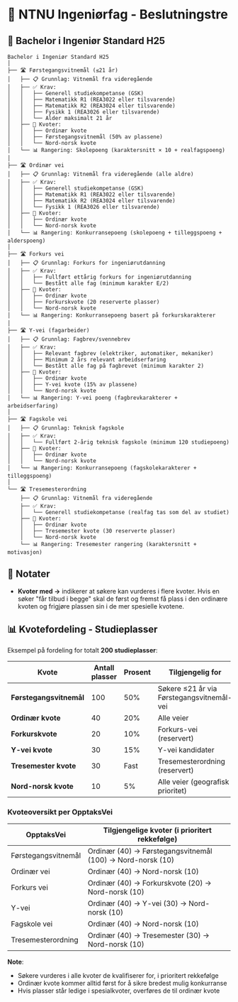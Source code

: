 # 🎯 NTNU Ingeniørfag - Beslutningstre

## 📜 Bachelor i Ingeniør Standard H25

```
Bachelor i Ingeniør Standard H25
│
├── 🛣️ Førstegangsvitnemål (≤21 år)
│   ├── 📋 Grunnlag: Vitnemål fra videregående
│   ├── ✅ Krav:
│   │   ├── Generell studiekompetanse (GSK)
│   │   ├── Matematikk R1 (REA3022 eller tilsvarende)
│   │   ├── Matematikk R2 (REA3024 eller tilsvarende)
│   │   ├── Fysikk 1 (REA3026 eller tilsvarende)
│   │   └── Alder maksimalt 21 år
│   ├── 🎯 Kvoter:
│   │   ├── Ordinær kvote
│   │   ├── Førstegangsvitnemål (50% av plassene)
│   │   └── Nord-norsk kvote
│   └── 📊 Rangering: Skolepoeng (karaktersnitt × 10 + realfagspoeng)
│
├── 🛣️ Ordinær vei
│   ├── 📋 Grunnlag: Vitnemål fra videregående (alle aldre)
│   ├── ✅ Krav:
│   │   ├── Generell studiekompetanse (GSK)
│   │   ├── Matematikk R1 (REA3022 eller tilsvarende)
│   │   ├── Matematikk R2 (REA3024 eller tilsvarende)
│   │   └── Fysikk 1 (REA3026 eller tilsvarende)
│   ├── 🎯 Kvoter:
│   │   ├── Ordinær kvote
│   │   └── Nord-norsk kvote
│   └── 📊 Rangering: Konkurransepoeng (skolepoeng + tilleggspoeng + alderspoeng)
│
├── 🛣️ Forkurs vei
│   ├── 📋 Grunnlag: Forkurs for ingeniørutdanning
│   ├── ✅ Krav:
│   │   ├── Fullført ettårig forkurs for ingeniørutdanning
│   │   └── Bestått alle fag (minimum karakter E/2)
│   ├── 🎯 Kvoter:
│   │   ├── Ordinær kvote
│   │   ├── Forkurskvote (20 reserverte plasser)
│   │   └── Nord-norsk kvote
│   └── 📊 Rangering: Konkurransepoeng basert på forkurskarakterer
│
├── 🛣️ Y-vei (fagarbeider)
│   ├── 📋 Grunnlag: Fagbrev/svennebrev
│   ├── ✅ Krav:
│   │   ├── Relevant fagbrev (elektriker, automatiker, mekaniker)
│   │   ├── Minimum 2 års relevant arbeidserfaring
│   │   └── Bestått alle fag på fagbrevet (minimum karakter 2)
│   ├── 🎯 Kvoter:
│   │   ├── Ordinær kvote
│   │   ├── Y-vei kvote (15% av plassene)
│   │   └── Nord-norsk kvote
│   └── 📊 Rangering: Y-vei poeng (fagbrevkarakterer + arbeidserfaring)
│
├── 🛣️ Fagskole vei
│   ├── 📋 Grunnlag: Teknisk fagskole
│   ├── ✅ Krav:
│   │   └── Fullført 2-årig teknisk fagskole (minimum 120 studiepoeng)
│   ├── 🎯 Kvoter:
│   │   ├── Ordinær kvote
│   │   └── Nord-norsk kvote
│   └── 📊 Rangering: Konkurransepoeng (fagskolekarakterer + tilleggspoeng)
│
└── 🛣️ Tresemesterordning
    ├── 📋 Grunnlag: Vitnemål fra videregående
    ├── ✅ Krav:
    │   └── Generell studiekompetanse (realfag tas som del av studiet)
    ├── 🎯 Kvoter:
    │   ├── Ordinær kvote
    │   ├── Tresemester kvote (30 reserverte plasser)
    │   └── Nord-norsk kvote
    └── 📊 Rangering: Tresemester rangering (karaktersnitt + motivasjon)
```

## 📝 Notater

- **Kvoter med →** indikerer at søkere kan vurderes i flere kvoter. Hvis en søker "får tilbud i begge" skal de først og fremst få plass i den ordinære kvoten og frigjøre plassen sin i de mer spesielle kvotene.

## 📊 Kvotefordeling - Studieplasser

Eksempel på fordeling for totalt **200 studieplasser**:

| Kvote | Antall plasser | Prosent | Tilgjengelig for |
|-------|---------------|---------|------------------|
| **Førstegangsvitnemål** | 100 | 50% | Søkere ≤21 år via Førstegangsvitnemål-vei |
| **Ordinær kvote** | 40 | 20% | Alle veier |
| **Forkurskvote** | 20 | 10% | Forkurs-vei (reservert) |
| **Y-vei kvote** | 30 | 15% | Y-vei kandidater |
| **Tresemester kvote** | 30 | Fast | Tresemesterordning (reservert) |
| **Nord-norsk kvote** | 10 | 5% | Alle veier (geografisk prioritet) |

### Kvoteoversikt per OpptaksVei

| OpptaksVei | Tilgjengelige kvoter (i prioritert rekkefølge) |
|------------|------------------------------------------------|
| Førstegangsvitnemål | Ordinær (40) → Førstegangsvitnemål (100) → Nord-norsk (10) |
| Ordinær vei | Ordinær (40) → Nord-norsk (10) |
| Forkurs vei | Ordinær (40) → Forkurskvote (20) → Nord-norsk (10) |
| Y-vei | Ordinær (40) → Y-vei (30) → Nord-norsk (10) |
| Fagskole vei | Ordinær (40) → Nord-norsk (10) |
| Tresemesterordning | Ordinær (40) → Tresemester (30) → Nord-norsk (10) |

**Note**: 
- Søkere vurderes i alle kvoter de kvalifiserer for, i prioritert rekkefølge
- Ordinær kvote kommer alltid først for å sikre bredest mulig konkurranse
- Hvis plasser står ledige i spesialkvoter, overføres de til ordinær kvote